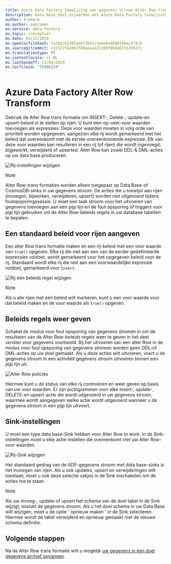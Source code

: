 ```yaml
---
title: Azure Data Factory toewijzing van gegevens stroom Alter Row trans formatie
description: Data base-doel bijwerken met Azure Data Factory toewijzing gegevens stroom Alter Row trans formatie
author: kromerm
ms.author: makromer
ms.service: data-factory
ms.topic: conceptual
ms.date: 03/12/2019
ms.openlocfilehash: 7a782c62165aa6f2641c2ebe8e4600198ec373c5
ms.sourcegitcommit: c22327552d62f88aeaa321189f9b9a631525027c
ms.translationtype: MT
ms.contentlocale: nl-NL
ms.lasthandoff: 11/04/2019
ms.locfileid: "73486214"
---
```

# <a name="azure-data-factory-alter-row-transformation"></a>Azure Data Factory Alter Row Transform

Gebruik de Alter Row trans formatie om INSERT-, Delete-, update-en upsert-beleid in te stellen op rijen. U kunt één-op-veel-voor waarden toevoegen als expressies. Deze voor waarden moeten in volg orde van prioriteit worden opgegeven, aangezien elke rij wordt gemarkeerd met het beleid dat overeenkomt met de eerste-overeenkomende expressie. Elk van deze voor waarden kan resulteren in een rij (of rijen) die wordt ingevoegd, bijgewerkt, verwijderd of upserted. Alter Row kan zowel DDL-& DML-acties op uw data base produceren.



![Rij-instellingen wijzigen](media/data-flow/alter-row1.png "Rij-instellingen wijzigen")

> [!NOTE]
> Alter Row-trans formaties worden alleen toegepast op Data Base-of CosmosDB-sinks in uw gegevens stroom. De acties die u toewijst aan rijen (invoegen, bijwerken, verwijderen, upsert) worden niet uitgevoerd tijdens foutopsporingssessie. U moet een taak stroom voor het uitvoeren van gegevens toevoegen aan een pijp lijn en de fout opsporing of triggers voor pijp lijn gebruiken om de Alter Row-beleids regels in uw database tabellen te bepalen.

## <a name="indicate-a-default-row-policy"></a>Een standaard beleid voor rijen aangeven

Een alter Row trans formatie maken en een rij-beleid met een voor waarde van `true()` opgeven. Elke rij die niet aan een van de eerder gedefinieerde expressies voldoet, wordt gemarkeerd voor het opgegeven beleid voor de rij. Standaard wordt elke rij die niet aan een voorwaardelijke expressie voldoet, gemarkeerd voor `Insert`.

![Rij één beleids regel wijzigen](media/data-flow/alter-row4.png "Rij één beleids regel wijzigen")

> [!NOTE]
> Als u alle rijen met één beleid wilt markeren, kunt u een voor waarde voor dat beleid maken en de voor waarde als `true()` opgeven.

## <a name="view-policies"></a>Beleids regels weer geven

Schakel de modus voor fout opsporing van gegevens stromen in om de resultaten van de Alter Row-beleids regels weer te geven in het deel venster voor gegevens voorbeeld. Bij het uitvoeren van een alter Row in de modus voor fout opsporing van gegevens stromen worden geen DDL-of DML-acties op uw doel gemaakt. Als u deze acties wilt uitvoeren, voert u de gegevens stroom in een activiteit gegevens stroom uitvoeren binnen een pijp lijn uit.

![Alter Row policies](media/data-flow/alter-row3.png "Alter Row policies")

Hiermee kunt u de status van elke rij controleren en weer geven op basis van uw voor waarden. Er zijn pictogrammen voor elke insert-, update-, DELETE-en upsert-actie die wordt uitgevoerd in uw gegevens stroom, waarmee wordt aangegeven welke actie wordt uitgevoerd wanneer u de gegevens stroom in een pijp lijn uitvoert.

## <a name="sink-settings"></a>Sink-instellingen

U moet een type data base-Sink hebben voor Alter Row to work. In de Sink-instellingen moet u elke actie instellen die overeenkomt met uw Alter Row-voor waarden.

![Rij-Sink wijzigen](media/data-flow/alter-row2.png "Rij-Sink wijzigen")

Het standaard gedrag van de ADF-gegevens stroom met data base-sinks is het invoegen van rijen. Als u ook updates, upsert en verwijderingen wilt toestaan, moet u ook deze selectie vakjes in de Sink inschakelen om de acties toe te staan.

> [!NOTE]
> Als uw invoeg-, update-of upsert het schema van de doel tabel in de Sink wijzigt, mislukt de gegevens stroom. Als u het doel schema in uw Data Base wilt wijzigen, moet u de optie ' opnieuw maken ' in de Sink selecteren. Hiermee wordt de tabel verwijderd en opnieuw gemaakt met de nieuwe schema definitie.

## <a name="next-steps"></a>Volgende stappen

Na de Alter Row trans formatie wilt u mogelijk [uw gegevens in een doel gegevens archief opvangen](data-flow-sink.md).
